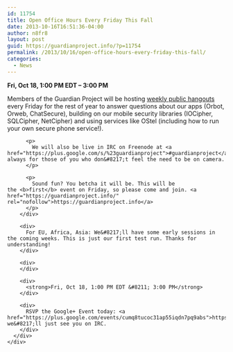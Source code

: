 ```yaml
---
id: 11754
title: Open Office Hours Every Friday This Fall
date: 2013-10-16T16:51:36-04:00
author: n8fr8
layout: post
guid: https://guardianproject.info/?p=11754
permalink: /2013/10/16/open-office-hours-every-friday-this-fall/
categories:
  - News
---
```

<div>
  <strong>Fri, Oct 18, 1:00 PM EDT &#8211; 3:00 PM</strong></p> 
  
  <div>
  </div>
</div>

<div>
  <div>
    <div>
      <div>
        <div>
          Members of the Guardian Project will be hosting <a href="https://plus.google.com/events/cumq8tucoc31ap55iqdn7pq9abs">weekly public hangouts</a> every Friday for the rest of year to answer questions about our apps (Orbot, Orweb, ChatSecure), building on our mobile security libraries (IOCipher, SQLCipher, NetCipher) and using services like OStel (including how to run your own secure phone service!).</p> 
          
          <p>
            We will also be live in IRC on Freenode at <a href="https://plus.google.com/s/%23guardianproject">#guardianproject</a>  as always for those of you who don&#8217;t feel the need to be on camera.
          </p>
          
          <p>
            Sound fun? You betcha it will be. This will be the <b>first</b> event on Friday, so please come and join. <a href="https://guardianproject.info/" rel="nofollow">https://guardianproject.info</a>
          </p>
        </div>
        
        <div>
          For EU, Africa, Asia: We&#8217;ll have some early sessions in the coming weeks. This is just our first test run. Thanks for understanding!
        </div>
        
        <div>
        </div>
        
        <div>
          <strong>Fri, Oct 18, 1:00 PM EDT &#8211; 3:00 PM</strong>
        </div>
        
        <div>
          RSVP the Google+ Event today: <a href="https://plus.google.com/events/cumq8tucoc31ap55iqdn7pq9abs">https://plus.google.com/events/cumq8tucoc31ap55iqdn7pq9abs</a> or we&#8217;ll just see you on IRC.
        </div>
      </div>
    </div>
  </div>
</div>